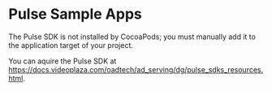 # Pulse Sample Apps

The Pulse SDK is not installed by CocoaPods; you must manually add it to the application target of your project.

You can aquire the Pulse SDK at https://docs.videoplaza.com/oadtech/ad_serving/dg/pulse_sdks_resources.html. 
